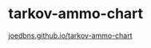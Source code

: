 # tarkov-ammo-chart

[joedbns.github.io/tarkov-ammo-chart](https://joedbns.github.io/tarkov-ammo-chart)
